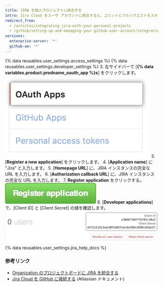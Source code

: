 ```yaml
---
title: JIRA を個人プロジェクトに統合する
intro: Jira Cloud をユーザ アカウントに統合すると、コミットとプルリクエストをスキャンし、メンションされている JIRA の Issue で、関連するメタデータとハイパーリンクを作成できます。
redirect_from:
  - /articles/integrating-jira-with-your-personal-projects
  - /github/setting-up-and-managing-your-github-user-account/integrating-jira-with-your-personal-projects
versions:
  enterprise-server: '*'
  github-ae: '*'
---
```

{% data reusables.user_settings.access_settings %}
{% data reusables.user_settings.developer_settings %}
3. 左サイドバーで [**{% data variables.product.prodname_oauth_app %}s**] をクリックします。 ![左サイドバーの {% data variables.product.prodname_oauth_app %} タブ](/assets/images/help/settings/developer-settings-oauth-apps.png)
3. [**Register a new application**] をクリックします。
4. [**Application name**] に "Jira" と入力します。
5. [**Homepage URL**] に、JIRA インスタンスの完全な URL を入力します。
6. [**Authorization callback URL**] に、JIRA インスタンスの完全な URL を入力します。
7. **Register application** をクリックする。 ![[Register application] ボタン](/assets/images/help/oauth/register-application-button.png)
8. [**Developer applications**] で、[Client ID] と [Client Secret] の値を確認します。 ![クライアント ID とクライアントシークレット](/assets/images/help/oauth/client-id-and-secret.png)
{% data reusables.user_settings.jira_help_docs %}

### 参考リンク

- [Organization のプロジェクトボードに JIRA を統合する](/articles/integrating-jira-with-your-organization-project-board)
- <a href="https://confluence.atlassian.com/adminjiracloud/connect-jira-cloud-to-github-814188429.html" data-proofer-ignore>Jira Cloud を GitHub に接続する</a> (Atlassian ドキュメント)
